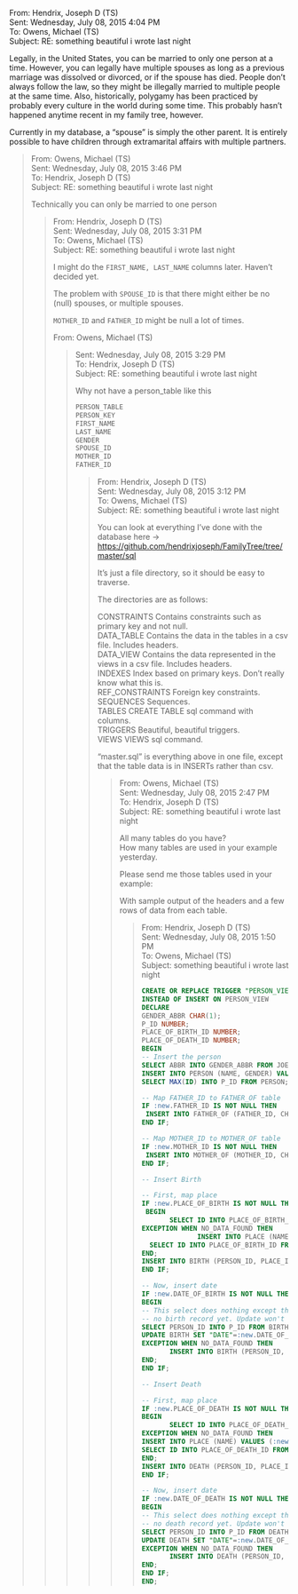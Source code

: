 From: Hendrix, Joseph D (TS)<br />
Sent: Wednesday, July 08, 2015 4:04 PM<br />
To: Owens, Michael (TS)<br />
Subject: RE: something beautiful i wrote last night<br />

Legally, in the United States, you can be married to only one person at a time. However, you can legally have multiple spouses as long as a previous marriage was dissolved or divorced, or if the spouse has died. People don’t always follow the law, so they might be illegally married to multiple people at the same time. Also, historically, polygamy has been practiced by probably every culture in the world during some time. This probably hasn’t happened anytime recent in my family tree, however.

Currently in my database, a “spouse” is simply the other parent. It is entirely possible to have children through extramarital affairs with multiple partners.

>From: Owens, Michael (TS)<br />
>Sent: Wednesday, July 08, 2015 3:46 PM<br />
>To: Hendrix, Joseph D (TS)<br />
>Subject: RE: something beautiful i wrote last night<br />
>
>Technically you can only be married to one person
>
>>From: Hendrix, Joseph D (TS) <br />
>>Sent: Wednesday, July 08, 2015 3:31 PM<br />
>>To: Owens, Michael (TS)<br />
>>Subject: RE: something beautiful i wrote last night
>>
>>I might do the `FIRST_NAME, LAST_NAME` columns later. Haven’t decided yet.
>>
>>The problem with `SPOUSE_ID` is that there might either be no (null) spouses, or multiple spouses.
>>
>>`MOTHER_ID` and `FATHER_ID` might be null a lot of times.
>>
>>From: Owens, Michael (TS)<br />
>>>Sent: Wednesday, July 08, 2015 3:29 PM<br />
>>>To: Hendrix, Joseph D (TS)<br />
>>>Subject: RE: something beautiful i wrote last night
>>>
>>>Why not have a person_table like this
>>>```sql
>>>PERSON_TABLE
>>>PERSON_KEY
>>>FIRST_NAME
>>>LAST_NAME
>>>GENDER
>>>SPOUSE_ID
>>>MOTHER_ID
>>>FATHER_ID
>>>```
>>>
>>>>From: Hendrix, Joseph D (TS)<br />
>>>>Sent: Wednesday, July 08, 2015 3:12 PM<br />
>>>>To: Owens, Michael (TS)<br />
>>>>Subject: RE: something beautiful i wrote last night
>>>>
>>>>You can look at everything I’ve done with the database here -> https://github.com/hendrixjoseph/FamilyTree/tree/master/sql 
>>>>
>>>>It’s just a file directory, so it should be easy to traverse.
>>>>
>>>>The directories are as follows:
>>>>
>>>>CONSTRAINTS	Contains constraints such as primary key and not null.<br />
>>>>DATA_TABLE	Contains the data in the tables in a csv file. Includes headers.<br />
>>>>DATA_VIEW	Contains the data represented in the views in a csv file. Includes headers.<br />
>>>>INDEXES	Index based on primary keys. Don’t really know what this is.<br />
>>>>REF_CONSTRAINTS	Foreign key constraints.<br />
>>>>SEQUENCES	Sequences.<br />
>>>>TABLES	CREATE TABLE sql command with columns.<br />
>>>>TRIGGERS	Beautiful, beautiful triggers.<br />
>>>>VIEWS	VIEWS sql command.
>>>>
>>>>“master.sql” is everything above in one file, except that the table data is in INSERTs rather than csv.
>>>>
>>>>>From: Owens, Michael (TS) <br />
>>>>>Sent: Wednesday, July 08, 2015 2:47 PM<br />
>>>>>To: Hendrix, Joseph D (TS)<br />
>>>>>Subject: RE: something beautiful i wrote last night
>>>>>
>>>>>All many tables  do you have?<br />
>>>>>How many tables are used in your example yesterday.
>>>>>
>>>>>Please send me those tables used in your example:
>>>>>
>>>>>With sample output of the headers and a few rows of data from each table.
>>>>>
>>>>>>From: Hendrix, Joseph D (TS)<br />
>>>>>>Sent: Wednesday, July 08, 2015 1:50 PM<br />
>>>>>>To: Owens, Michael (TS)<br />
>>>>>>Subject: something beautiful i wrote last night<br />
>>>>>>
>>>>>>```sql
>>>>>>CREATE OR REPLACE TRIGGER "PERSON_VIEW_INSERT_TRIGGER"
>>>>>>INSTEAD OF INSERT ON PERSON_VIEW
>>>>>>DECLARE
>>>>>>GENDER_ABBR CHAR(1);
>>>>>>P_ID NUMBER;
>>>>>>PLACE_OF_BIRTH_ID NUMBER;
>>>>>>PLACE_OF_DEATH_ID NUMBER;
>>>>>>BEGIN
>>>>>>-- Insert the person
>>>>>>SELECT ABBR INTO GENDER_ABBR FROM JOE.GENDER WHERE GENDER.FULL_WORD=:new.GENDER;
>>>>>>INSERT INTO PERSON (NAME, GENDER) VALUES (:new.NAME, GENDER_ABBR);
>>>>>>SELECT MAX(ID) INTO P_ID FROM PERSON;
>>>>>>
>>>>>>-- Map FATHER_ID to FATHER_OF table
>>>>>>IF :new.FATHER_ID IS NOT NULL THEN
>>>>>>  INSERT INTO FATHER_OF (FATHER_ID, CHILD_ID) VALUES (:new.FATHER_ID, P_ID);
>>>>>>END IF;
>>>>>>
>>>>>>-- Map MOTHER_ID to MOTHER_OF table
>>>>>>IF :new.MOTHER_ID IS NOT NULL THEN
>>>>>>  INSERT INTO MOTHER_OF (MOTHER_ID, CHILD_ID) VALUES (:new.MOTHER_ID, P_ID);
>>>>>>END IF;
>>>>>>
>>>>>>-- Insert Birth
>>>>>>
>>>>>>-- First, map place
>>>>>>IF :new.PLACE_OF_BIRTH IS NOT NULL THEN
>>>>>>  BEGIN
>>>>>>        SELECT ID INTO PLACE_OF_BIRTH_ID FROM PLACE WHERE :new.PLACE_OF_BIRTH=PLACE.NAME;
>>>>>>EXCEPTION WHEN NO_DATA_FOUND THEN
>>>>>>               INSERT INTO PLACE (NAME) VALUES (:new.PLACE_OF_BIRTH);
>>>>>>   SELECT ID INTO PLACE_OF_BIRTH_ID FROM PLACE WHERE :new.PLACE_OF_BIRTH=PLACE.NAME;
>>>>>>END;
>>>>>>INSERT INTO BIRTH (PERSON_ID, PLACE_ID) VALUES (P_ID, PLACE_OF_BIRTH_ID);
>>>>>>END IF;
>>>>>>
>>>>>>-- Now, insert date
>>>>>>IF :new.DATE_OF_BIRTH IS NOT NULL THEN
>>>>>>BEGIN
>>>>>>-- This select does nothing except throw the exception if there is
>>>>>>-- no birth record yet. Update won't throw it for some reason.
>>>>>>SELECT PERSON_ID INTO P_ID FROM BIRTH WHERE PERSON_ID=P_ID;
>>>>>>UPDATE BIRTH SET "DATE"=:new.DATE_OF_BIRTH WHERE PERSON_ID=P_ID;
>>>>>>EXCEPTION WHEN NO_DATA_FOUND THEN
>>>>>>        INSERT INTO BIRTH (PERSON_ID, "DATE") VALUES (P_ID, :new.DATE_OF_BIRTH);
>>>>>>END;
>>>>>>END IF;
>>>>>>
>>>>>>-- Insert Death
>>>>>>
>>>>>>-- First, map place
>>>>>>IF :new.PLACE_OF_DEATH IS NOT NULL THEN
>>>>>>BEGIN
>>>>>>        SELECT ID INTO PLACE_OF_DEATH_ID FROM PLACE WHERE :new.PLACE_OF_DEATH=PLACE.NAME;
>>>>>>EXCEPTION WHEN NO_DATA_FOUND THEN
>>>>>>INSERT INTO PLACE (NAME) VALUES (:new.PLACE_OF_DEATH);
>>>>>>SELECT ID INTO PLACE_OF_DEATH_ID FROM PLACE WHERE :new.PLACE_OF_DEATH=PLACE.NAME;
>>>>>>END;
>>>>>>INSERT INTO DEATH (PERSON_ID, PLACE_ID) VALUES (P_ID, PLACE_OF_DEATH_ID);
>>>>>>END IF;
>>>>>>
>>>>>>-- Now, insert date
>>>>>>IF :new.DATE_OF_DEATH IS NOT NULL THEN
>>>>>>BEGIN
>>>>>>-- This select does nothing except throw the exception if there is
>>>>>>-- no death record yet. Update won't throw it for some reason.
>>>>>>SELECT PERSON_ID INTO P_ID FROM DEATH WHERE PERSON_ID=P_ID;
>>>>>>UPDATE DEATH SET "DATE"=:new.DATE_OF_DEATH WHERE PERSON_ID=P_ID;
>>>>>>EXCEPTION WHEN NO_DATA_FOUND THEN
>>>>>>        INSERT INTO DEATH (PERSON_ID, "DATE") VALUES (P_ID, :new.DATE_OF_DEATH);
>>>>>>END;
>>>>>>END IF;
>>>>>>END;
>>>>>>```
